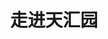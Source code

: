 ---
title: 走进天汇园
modular_content:
	items: '@self.modular' 
    order:
        by: default
        dir: asc
        custom:
            - _text
            - _picture	
---